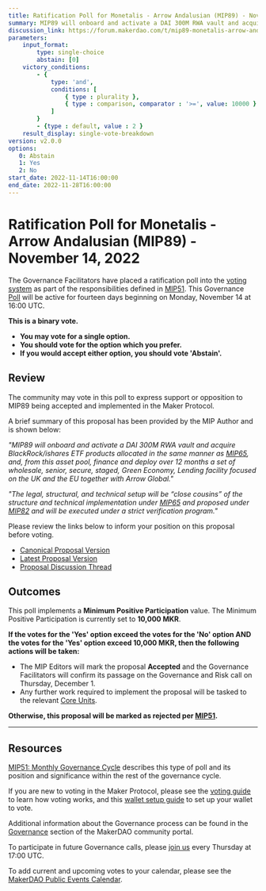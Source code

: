 ```yaml
---
title: Ratification Poll for Monetalis - Arrow Andalusian (MIP89) - November 14, 2022
summary: MIP89 will onboard and activate a DAI 300M RWA vault and acquire BlackRock-ishares ETF products allocated in the same manner as MIP65, and, from this asset pool, finance and deploy over 12 months a set of wholesale, senior, secure, staged, Green Economy, Lending facility focused on the UK and the EU together with Arrow Global.
discussion_link: https://forum.makerdao.com/t/mip89-monetalis-arrow-andalusian/18338
parameters:
    input_format:
        type: single-choice
        abstain: [0]
    victory_conditions:
        - {
            type: 'and',
            conditions: [
                { type : plurality },
                { type : comparison, comparator : '>=', value: 10000 }
            ]
        }
        - {type : default, value : 2 }
    result_display: single-vote-breakdown
version: v2.0.0
options:
   0: Abstain
   1: Yes
   2: No
start_date: 2022-11-14T16:00:00
end_date: 2022-11-28T16:00:00
---
```

# Ratification Poll for Monetalis - Arrow Andalusian (MIP89) - November 14, 2022

The Governance Facilitators have placed a ratification poll into the [voting system](https://vote.makerdao.com/polling) as part of the responsibilities defined in [MIP51](https://mips.makerdao.com/mips/details/MIP51). This Governance [Poll](https://community-development.makerdao.com/en/learn/governance/on-chain-gov) will be active for fourteen days beginning on Monday, November 14 at 16:00 UTC.

**This is a binary vote.**
- **You may vote for a single option.**
- **You should vote for the option which you prefer.**
- **If you would accept either option, you should vote 'Abstain'.**

## Review

The community may vote in this poll to express support or opposition to MIP89 being accepted and implemented in the Maker Protocol.

A brief summary of this proposal has been provided by the MIP Author and is shown below:

*"MIP89 will onboard and activate a DAI 300M RWA vault and acquire BlackRock/ishares ETF products allocated in the same manner as [MIP65](https://mips.makerdao.com/mips/details/MIP65), and, from this asset pool, finance and deploy over 12 months a set of wholesale, senior, secure, staged, Green Economy, Lending facility focused on the UK and the EU together with Arrow Global."*

*"The legal, structural, and technical setup will be “close cousins” of the structure and technical implementation under [MIP65](https://mips.makerdao.com/mips/details/MIP65) and proposed under [MIP82](https://mips.makerdao.com/mips/details/MIP82) and will be executed under a strict verification program."*

Please review the links below to inform your position on this proposal before voting.
* [Canonical Proposal Version](https://github.com/makerdao/mips/blob/247f11f556ad5b2be78525c7fa6c9966da76ecec/MIP89/MIP89.md)
* [Latest Proposal Version](https://mips.makerdao.com/mips/details/MIP89)
* [Proposal Discussion Thread](https://forum.makerdao.com/t/mip89-monetalis-arrow-andalusian/18338)

## Outcomes

This poll implements a **Minimum Positive Participation** value. The Minimum Positive Participation is currently set to **10,000 MKR**.

**If the votes for the 'Yes' option exceed the votes for the 'No' option AND the votes for the 'Yes' option exceed 10,000 MKR, then the following actions will be taken:**
* The MIP Editors will mark the proposal **Accepted** and the Governance Facilitators will confirm its passage on the Governance and Risk call on Thursday, December 1.
* Any further work required to implement the proposal will be tasked to the relevant [Core Units](https://mips.makerdao.com/mips/details/MIP38#mip38c2-core-unit-state).

**Otherwise, this proposal will be marked as rejected per [MIP51](https://mips.makerdao.com/mips/details/MIP51#mip51c2-ratification-poll).**

---

## Resources

[MIP51: Monthly Governance Cycle](https://mips.makerdao.com/mips/details/MIP51) describes this type of poll and its position and significance within the rest of the governance cycle.

If you are new to voting in the Maker Protocol, please see the [voting guide](https://community-development.makerdao.com/en/learn/governance/how-voting-works/) to learn how voting works, and this [wallet setup guide](https://community-development.makerdao.com/en/learn/governance/voting-setup/) to set up your wallet to vote.

Additional information about the Governance process can be found in the [Governance](https://community-development.makerdao.com/en/learn/governance) section of the MakerDAO community portal.

To participate in future Governance calls, please [join us](https://github.com/makerdao/community/tree/master/governance/governance-and-risk-meetings) every Thursday at 17:00 UTC.

To add current and upcoming votes to your calendar, please see the [MakerDAO Public Events Calendar](https://calendar.google.com/calendar/embed?src=makerdao.com_3efhm2ghipksegl009ktniomdk%40group.calendar.google.com&ctz=UTC&mode=week&showCalendars=0&showPrint=0).

